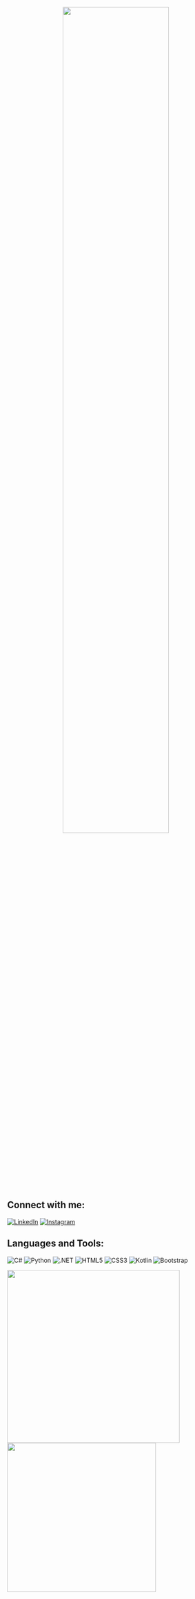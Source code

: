 <p align="center">
  <img src="https://user-images.githubusercontent.com/74038190/212748830-4c709398-a386-4761-84d7-9e10b98fbe6e.gif" width="70%">
</p>


## Connect with me:
[![LinkedIn](https://img.shields.io/badge/LinkedIn-0077B5?style=for-the-badge&logo=linkedin&logoColor=white)](https://www.linkedin.com/in/caner-dedeo%C4%9Flu-b7153b1b9/) [![Instagram](https://img.shields.io/badge/Instagram-E4405F?style=for-the-badge&logo=instagram&logoColor=white)](https://www.instagram.com/canerdedeogluu)

## Languages and Tools:
![C#](https://img.shields.io/badge/C%23-239120?style=for-the-badge&logo=c-sharp&logoColor=white) ![Python](https://img.shields.io/badge/Python-3776AB?style=for-the-badge&logo=python&logoColor=white) ![.NET](https://img.shields.io/badge/.NET-5C2D91?style=for-the-badge&logo=.net&logoColor=white) ![HTML5](https://img.shields.io/badge/HTML5-E34F26?style=for-the-badge&logo=html5&logoColor=white) ![CSS3](https://img.shields.io/badge/CSS3-1572B6?style=for-the-badge&logo=css3&logoColor=white) ![Kotlin](https://img.shields.io/badge/Kotlin-0095D5?&style=for-the-badge&logo=kotlin&logoColor=white) ![Bootstrap](https://img.shields.io/badge/Bootstrap-563D7C?style=for-the-badge&logo=bootstrap&logoColor=white)


<p align="left">
  <a href="https://github.com/CanerDedeoglu">
    <img align="center" src="https://github-readme-stats.vercel.app/api?username=CanerDedeoglu&theme=default" width="400" />
  </a>
  <a href="https://github.com/CanerDedeoglu">
    <img align="center" src="https://github-readme-stats.vercel.app/api/top-langs/?username=CanerDedeoglu&layout=compact" width="345" />
  </a>
</p>



